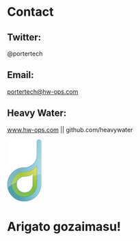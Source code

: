 <!SLIDE bullets smaller transition=growY>
# Contact
## Twitter:
@portertech

## Email:
portertech@hw-ops.com

## Heavy Water:
www.hw-ops.com || github.com/heavywater

![tiny logo](../img/tiny-logo.png)

<!SLIDE center>
# Arigato gozaimasu!
